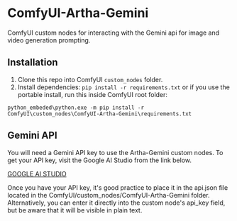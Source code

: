 # ComfyUI-Artha-Gemini
ComfyUI custom nodes for interacting with the Gemini api for image and video generation prompting.

## Installation
1. Clone this repo into ComfyUI `custom_nodes` folder.
2. Install dependencies: `pip install -r requirements.txt`
   or if you use the portable install, run this inside ComfyUI root folder:

  `python_embeded\python.exe -m pip install -r ComfyUI\custom_nodes\ComfyUI-Artha-Gemini\requirements.txt`

## Gemini API

You will need a Gemini API key to use the Artha-Gemini custom nodes. 
To get your API key, visit the Google AI Studio from the link below.

<a href="https://aistudio.google.com" target="_blank">GOOGLE AI STUDIO</a>

Once you have your API key, it's good practice to place it in the api.json 
file located in the ComfyUI/custom_nodes/ComfyUI-Artha-Gemini folder.
Alternatively, you can enter it directly into the custom node's api_key field, 
but be aware that it will be visible in plain text.

